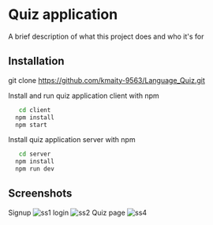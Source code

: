
# Quiz application

A brief description of what this project does and who it's for


## Installation

git clone https://github.com/kmaity-9563/Language_Quiz.git

Install and run  quiz application client with npm

```bash
   cd client
  npm install 
  npm start
```
Install quiz application server with npm

```bash
   cd server
  npm install 
  npm run dev
```
## Screenshots

Signup
![ss1](https://github.com/kmaity-9563/Language_Quiz/assets/75235204/00e2f69d-da96-45d0-bc27-2682bf94e154)
login
![ss2](https://github.com/kmaity-9563/Language_Quiz/assets/75235204/f5faa864-ca06-4fda-ac1d-c2f1e5a76947)
Quiz page 
![ss4](https://github.com/kmaity-9563/Language_Quiz/assets/75235204/9ff7cc99-6e4c-45c9-93e9-97c7d8474201)
